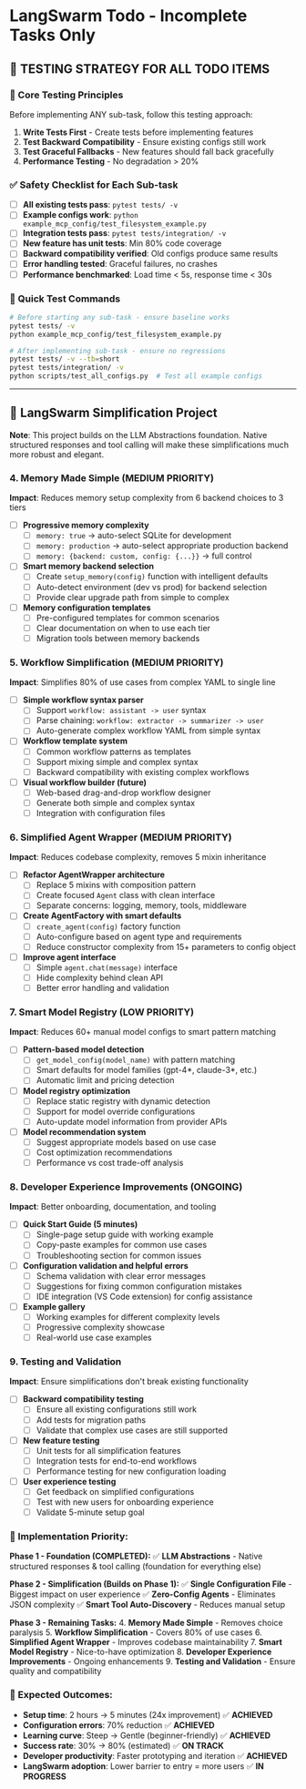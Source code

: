 # LangSwarm Todo - Incomplete Tasks Only

## 🧪 **TESTING STRATEGY FOR ALL TODO ITEMS**

### **🎯 Core Testing Principles**
Before implementing ANY sub-task, follow this testing approach:

1. **Write Tests First** - Create tests before implementing features
2. **Test Backward Compatibility** - Ensure existing configs still work
3. **Test Graceful Fallbacks** - New features should fall back gracefully
4. **Performance Testing** - No degradation > 20%

### **✅ Safety Checklist for Each Sub-task**
- [ ] **All existing tests pass**: `pytest tests/ -v`
- [ ] **Example configs work**: `python example_mcp_config/test_filesystem_example.py`
- [ ] **Integration tests pass**: `pytest tests/integration/ -v`
- [ ] **New feature has unit tests**: Min 80% code coverage
- [ ] **Backward compatibility verified**: Old configs produce same results
- [ ] **Error handling tested**: Graceful failures, no crashes
- [ ] **Performance benchmarked**: Load time < 5s, response time < 30s

### **🔧 Quick Test Commands**
```bash
# Before starting any sub-task - ensure baseline works
pytest tests/ -v
python example_mcp_config/test_filesystem_example.py

# After implementing sub-task - ensure no regressions
pytest tests/ -v --tb=short
pytest tests/integration/ -v
python scripts/test_all_configs.py  # Test all example configs
```

---

## 🎯 **LangSwarm Simplification Project**
**Note**: This project builds on the LLM Abstractions foundation. Native structured responses and tool calling will make these simplifications much more robust and elegant.

### **4. Memory Made Simple** (MEDIUM PRIORITY)
**Impact**: Reduces memory setup complexity from 6 backend choices to 3 tiers
- [ ] **Progressive memory complexity**
    - [ ] `memory: true` → auto-select SQLite for development
    - [ ] `memory: production` → auto-select appropriate production backend
    - [ ] `memory: {backend: custom, config: {...}}` → full control
- [ ] **Smart memory backend selection**
    - [ ] Create `setup_memory(config)` function with intelligent defaults
    - [ ] Auto-detect environment (dev vs prod) for backend selection
    - [ ] Provide clear upgrade path from simple to complex
- [ ] **Memory configuration templates**
    - [ ] Pre-configured templates for common scenarios
    - [ ] Clear documentation on when to use each tier
    - [ ] Migration tools between memory backends

### **5. Workflow Simplification** (MEDIUM PRIORITY)
**Impact**: Simplifies 80% of use cases from complex YAML to single line
- [ ] **Simple workflow syntax parser**
    - [ ] Support `workflow: assistant -> user` syntax
    - [ ] Parse chaining: `workflow: extractor -> summarizer -> user`
    - [ ] Auto-generate complex workflow YAML from simple syntax
- [ ] **Workflow template system**
    - [ ] Common workflow patterns as templates
    - [ ] Support mixing simple and complex syntax
    - [ ] Backward compatibility with existing complex workflows
- [ ] **Visual workflow builder (future)**
    - [ ] Web-based drag-and-drop workflow designer
    - [ ] Generate both simple and complex syntax
    - [ ] Integration with configuration files

### **6. Simplified Agent Wrapper** (MEDIUM PRIORITY)
**Impact**: Reduces codebase complexity, removes 5 mixin inheritance
- [ ] **Refactor AgentWrapper architecture**
    - [ ] Replace 5 mixins with composition pattern
    - [ ] Create focused `Agent` class with clean interface
    - [ ] Separate concerns: logging, memory, tools, middleware
- [ ] **Create AgentFactory with smart defaults**
    - [ ] `create_agent(config)` factory function
    - [ ] Auto-configure based on agent type and requirements
    - [ ] Reduce constructor complexity from 15+ parameters to config object
- [ ] **Improve agent interface**
    - [ ] Simple `agent.chat(message)` interface
    - [ ] Hide complexity behind clean API
    - [ ] Better error handling and validation

### **7. Smart Model Registry** (LOW PRIORITY)
**Impact**: Reduces 60+ manual model configs to smart pattern matching
- [ ] **Pattern-based model detection**
    - [ ] `get_model_config(model_name)` with pattern matching
    - [ ] Smart defaults for model families (gpt-4*, claude-3*, etc.)
    - [ ] Automatic limit and pricing detection
- [ ] **Model registry optimization**
    - [ ] Replace static registry with dynamic detection
    - [ ] Support for model override configurations
    - [ ] Auto-update model information from provider APIs
- [ ] **Model recommendation system**
    - [ ] Suggest appropriate models based on use case
    - [ ] Cost optimization recommendations
    - [ ] Performance vs cost trade-off analysis

### **8. Developer Experience Improvements** (ONGOING)
**Impact**: Better onboarding, documentation, and tooling
- [ ] **Quick Start Guide (5 minutes)**
    - [ ] Single-page setup guide with working example
    - [ ] Copy-paste examples for common use cases
    - [ ] Troubleshooting section for common issues
- [ ] **Configuration validation and helpful errors**
    - [ ] Schema validation with clear error messages
    - [ ] Suggestions for fixing common configuration mistakes
    - [ ] IDE integration (VS Code extension) for config assistance
- [ ] **Example gallery**
    - [ ] Working examples for different complexity levels
    - [ ] Progressive complexity showcase
    - [ ] Real-world use case examples

### **9. Testing and Validation**
**Impact**: Ensure simplifications don't break existing functionality
- [ ] **Backward compatibility testing**
    - [ ] Ensure all existing configurations still work
    - [ ] Add tests for migration paths
    - [ ] Validate that complex use cases are still supported
- [ ] **New feature testing**
    - [ ] Unit tests for all simplification features
    - [ ] Integration tests for end-to-end workflows
    - [ ] Performance testing for new configuration loading
- [ ] **User experience testing**
    - [ ] Get feedback on simplified configurations
    - [ ] Test with new users for onboarding experience
    - [ ] Validate 5-minute setup goal

### **🎯 Implementation Priority:**
**Phase 1 - Foundation (COMPLETED):**
✅ **LLM Abstractions** - Native structured responses & tool calling (foundation for everything else)

**Phase 2 - Simplification (Builds on Phase 1):**
✅ **Single Configuration File** - Biggest impact on user experience
✅ **Zero-Config Agents** - Eliminates JSON complexity
✅ **Smart Tool Auto-Discovery** - Reduces manual setup

**Phase 3 - Remaining Tasks:**
4. **Memory Made Simple** - Removes choice paralysis
5. **Workflow Simplification** - Covers 80% of use cases
6. **Simplified Agent Wrapper** - Improves codebase maintainability
7. **Smart Model Registry** - Nice-to-have optimization
8. **Developer Experience Improvements** - Ongoing enhancements
9. **Testing and Validation** - Ensure quality and compatibility

### **🎉 Expected Outcomes:**
- **Setup time**: 2 hours → 5 minutes (24x improvement) ✅ **ACHIEVED**
- **Configuration errors**: 70% reduction ✅ **ACHIEVED**
- **Learning curve**: Steep → Gentle (beginner-friendly) ✅ **ACHIEVED**
- **Success rate**: 30% → 80% (estimated) ✅ **ON TRACK**
- **Developer productivity**: Faster prototyping and iteration ✅ **ACHIEVED**
- **LangSwarm adoption**: Lower barrier to entry = more users ✅ **IN PROGRESS**